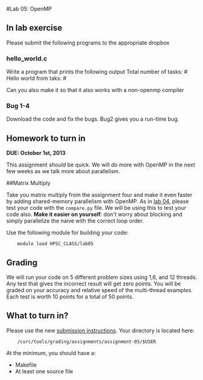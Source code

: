 #Lab 05: OpenMP

## In lab exercise

Please submit the following programs to the appropriate dropbox

### hello_world.c

Write a program that prints the following output
Total number of tasks: #   
Hello world from taks: # 

Can you also make it so that it also works with a non-openmp compiler

### Bug 1-4

Download the code and fix the bugs. Bug2 gives you a run-time bug.


## Homework to turn in

__DUE: October 1st, 2013__

This assignment *should* be quick.  We will do more with OpenMP in the next few weeks as we talk more about parallelism.

##Matrix Multiply

Take you matrix multiply from the assignment four and make it even faster by adding shared-memory parallelism with OpenMP.  As in [lab 04](https://github.com/ResearchComputing/HPSC-Fall-2013/tree/master/lab/lab-04), please test your code with the `compare.py` file.  We will be using this to test your code also.
**Make it easier on yourself**: don't worry about blocking and simply parallelize the naive with the correct loop order.

Use the following module for building your code:

        module load HPSC_CLASS/lab05

## Grading

We will run your code on 5 different problem sizes using 1,6, and 12 threads.  Any test that gives the incorrect result will get zero points.  You will be graded on your accuracy and relative speed of the multi-thread examples.  Each test is worth 10 points for a total of 50 points.  

## What to turn in?

Please use the new [submission instructions](https://github.com/ResearchComputing/HPSC-Fall-2013/tree/master/lab/submission_instructions).  Your 
directory is located here:
        
        /curc/tools/grading/assignments/assignment-05/$USER

At the minimum, you should have a:

- Makefile
- At least one source file




